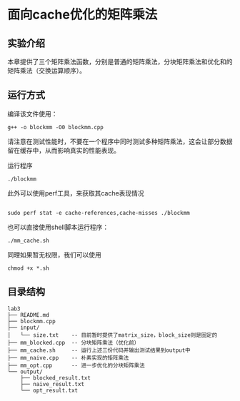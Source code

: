 # 面向cache优化的矩阵乘法

## 实验介绍

本章提供了三个矩阵乘法函数，分别是普通的矩阵乘法，分块矩阵乘法和优化和的矩阵乘法（交换运算顺序）。

## 运行方式

编译该文件使用：

```
g++ -o blockmm -O0 blockmm.cpp
```

请注意在测试性能时，不要在一个程序中同时测试多种矩阵乘法，这会让部分数据留在缓存中，从而影响真实的性能表现。

运行程序

```
./blockmm
```

此外可以使用perf工具，来获取其cache表现情况

```

sudo perf stat -e cache-references,cache-misses ./blockmm
```

也可以直接使用shell脚本运行程序：

```
./mm_cache.sh
```

同理如果暂无权限，我们可以使用

```
chmod +x *.sh
```

## 目录结构

```
lab3
├── README.md
├── blockmm.cpp
├── input/
│   └── size.txt    -- 目前暂时提供了matrix_size，block_size则是固定的
├── mm_blocked.cpp  -- 分块矩阵乘法（优化前）
├── mm_cache.sh     -- 运行上述三份代码并输出测试结果到output中
├── mm_naive.cpp    -- 朴素实现的矩阵乘法
├── mm_opt.cpp      -- 进一步优化的分块矩阵乘法
└── output/
    ├── blocked_result.txt
    ├── naive_result.txt
    └── opt_result.txt
```
